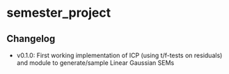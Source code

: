 # semester_project

## Changelog

- v0.1.0: First working implementation of ICP (using t/f-tests on
  residuals) and module to generate/sample Linear Gaussian SEMs
